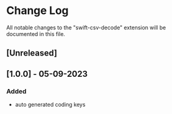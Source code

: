# Change Log

All notable changes to the "swift-csv-decode" extension will be documented in this file.

## [Unreleased]

## [1.0.0] - 05-09-2023

### Added
- auto generated coding keys
